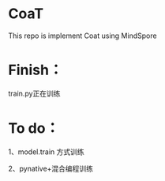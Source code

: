 # CoaT
This repo is implement Coat using MindSpore

# Finish：
train.py正在训练

# To do：
1、model.train 方式训练

2、pynative+混合编程训练

